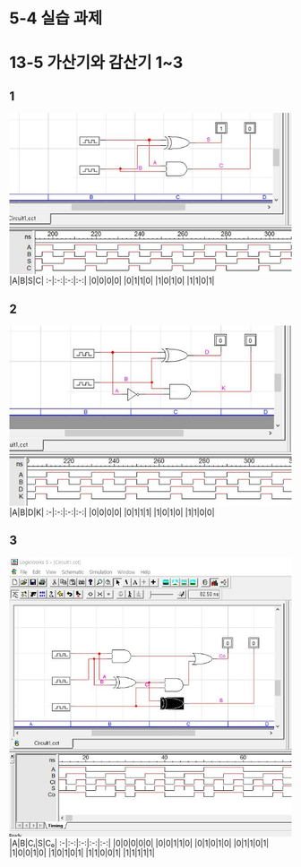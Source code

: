 # 5-4 실습 과제
# 13-5 가산기와 감산기 1~3
## 1
![1](img6/1.JPG)
|A|B|S|C|
:-|:-:|:-:|:-:|
|0|0|0|0|
|0|1|1|0|
|1|0|1|0|
|1|1|0|1|

## 2
![1](img6/2.JPG)
|A|B|D|K|
:-|:-:|:-:|:-:|
|0|0|0|0|
|0|1|1|1|
|1|0|1|0|
|1|1|0|0|

## 3
![1](img6/3.JPG)
|A|B|Cᵢ|S|C₀|
:-|:-:|:-:|:-:|:-:|
|0|0|0|0|0|
|0|0|1|1|0|
|0|1|0|1|0|
|0|1|1|0|1|
|1|0|0|1|0|
|1|0|1|0|1|
|1|1|0|0|1|
|1|1|1|1|1|
